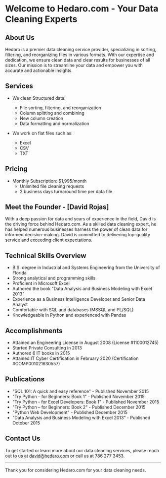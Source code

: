 # Welcome to Hedaro.com - Your Data Cleaning Experts

## About Us

Hedaro is a premier data cleaning service provider, specializing in sorting, filtering, and reorganizing files in various formats. With our expertise and dedication, we ensure clean data and clear results for businesses of all sizes. Our mission is to streamline your data and empower you with accurate and actionable insights.

## Services

- We clean Structured data:
  - File sorting, filtering, and reorganization
  - Column splitting and combining
  - New column creation
  - Data formatting and normalization

- We work on flat files such as:
  - Excel
  - CSV
  - TXT 

## Pricing

- Monthly Subscription: $1,995/month
  - Unlimited file cleaning requests
  - 2 business days turnaround time per data file

## Meet the Founder - [David Rojas]

With a deep passion for data and years of experience in the field, David is the driving force behind Hedaro.com. As a skilled data cleaning expert, he has helped numerous businesses harness the power of clean data for informed decision-making. David is committed to delivering top-quality service and exceeding client expectations.

## Technical Skills Overview
- B.S. degree in Industrial and Systems Engineering from the University of Florida
- Strong analytical and programming skills
- Proficient in Microsoft Excel
- Authored the book "Data Analysis and Business Modeling with Excel 2013"
- Experience as a Business Intelligence Developer and Senior Data Analyst
- Comfortable with SQL and databases (MSSQL and PL/SQL)
- Knowledgeable in Python and experienced with Pandas

## Accomplishments
- Attained an Engineering License in August 2008 (License #1100012745)
- Started Private Consulting in 2013
- Authored 6 IT books in 2015
- Attained IT Cyber Certification in February 2020 (Certification #COMP001021630557)

## Publications
- "SQL 101: A quick and easy reference" - Published November 2015
- "Try Python – for Beginners: Book 1" - Published November 2015
- "Try Python - for Excel Developers: Book 1" - Published November 2015
- "Try Python – for Beginners: Book 2" - Published December 2015
- "Python Web Development" - Published December 2015
- "Data Analysis and Business Modeling with Excel 2013" - Published October 2015

## Contact Us

To get started or learn more about our data cleaning services, please reach out to us at [david@hedaro.com](mailto:david@hedaro.com) or call us at 786 277 3453.

---
Thank you for considering Hedaro.com for your data cleaning needs.
